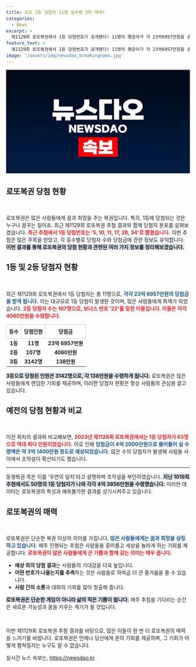 ```yaml
---
title: 로또 1등 당첨자 11명 실수령 3억 대박!
categories:
  - News
excerpt: >
  제1129회 로또복권에서 1등 당첨번호가 공개됐다! 11명의 행운아가 각 23억6957만원을 손에 쥐며, 베일에 가려진 로또 세계의 비밀에 궁금증이 커지고 있다. 과연, 무작위 추첨의 진실은?
feature_text: >
  제1129회 로또복권에서 1등 당첨번호가 공개됐다! 11명의 행운아가 각 23억6957만원을 손에 쥐며, 베일에 가려진 로또 세계의 비밀에 궁금증이 커지고 있다. 과연, 무작위 추첨의 진실은?
image: '/assets/img/newsdao_breakingnews.jpg'
---
```


<p><img src="/assets/img/newsdao_breakingnews.jpg" alt="bookingtag 속보" /></p>

<h2 data-ke-size="size26">로또복권 당첨 현황</h2>

<p data-ke-size="size16">&nbsp;</p>

<p>로또복권은 많은 사람들에게 꿈과 희망을 주는 복권입니다. 특히, 1등에 당첨되는 것은 누구나 꿈꾸는 일이죠. 최근 제1129회 로또복권 추첨 결과와 함께 당첨자 분포를 살펴보겠습니다. <b><span style="color: #ee2323;">최근 추첨에서 1등 당첨번호는 '5, 10, 11, 17, 28, 34'로 뽑혔습니다.</span></b> 이번 추첨은 많은 주목을 받았고, 각 등수별로 당첨자 수와 당첨금에 관한 정보도 유익합니다. <b><span style="background-color: #21538527;">이번 결과를 통해 로또복권의 당첨 현황과 관련된 여러 가지 정보를 정리해보겠습니다.</span></b></p>

<h2 data-ke-size="size26">1등 및 2등 당첨자 현황</h2>

<p data-ke-size="size16">&nbsp;</p>

<p>최근 제1129회 로또복권에서 1등 당첨자는 총 11명으로, <b><span style="color: #1a5490;">각각 23억 6957만원의 당첨금을 받게 됩니다.</span></b> 이는 대규모로 1등 당첨이 발생한 것이며, 많은 사람들에게 화제가 되었습니다. <b><span style="color: #ee2323;">2등 당첨자 수는 107명으로, 보너스 번호 '22'를 맞힌 이들입니다. 이들은 각각 4060만원을 수령합니다.</span></b></p>

<table style="width: 100%; border-collapse: collapse;">
  <thead>
    <tr>
      <th style="text-align: center; height: 30px; border: 1px solid #ccc;">등수</th>
      <th style="text-align: center; height: 30px; border: 1px solid #ccc;">당첨인원</th>
      <th style="text-align: center; height: 30px; border: 1px solid #ccc;">당첨금</th>
    </tr>
  </thead>
  <tbody>
    <tr>
      <td style="text-align: center; height: 17px;"><b>1등</b></td>
      <td style="text-align: center; height: 17px;"><b>11명</b></td>
      <td style="text-align: center; height: 17px;"><b>23억 6957만원</b></td>
    </tr>
    <tr>
      <td style="text-align: center; height: 17px;"><b>2등</b></td>
      <td style="text-align: center; height: 17px;"><b>107명</b></td>
      <td style="text-align: center; height: 17px;"><b>4060만원</b></td>
    </tr>
    <tr>
      <td style="text-align: center; height: 17px;"><b>3등</b></td>
      <td style="text-align: center; height: 17px;"><b>3142명</b></td>
      <td style="text-align: center; height: 17px;"><b>138만원</b></td>
    </tr>
  </tbody>
</table>

<p><b><span style="background-color: #21538527;">3등으로 당첨된 인원은 3142명으로, 각 138만원을 수령하게 됩니다.</span></b> 로또복권은 많은 사람들에게 랜덤한 기회를 제공하며, 이러한 당첨자 현황은 항상 사람들의 관심을 끌고 있습니다.</p>

<h2 data-ke-size="size26">예전의 당첨 현황과 비교</h2>

<p data-ke-size="size16">&nbsp;</p>

<p>이전 회차의 결과와 비교해보면, <b><span style="color: #ee2323;">2023년 제1128회 로또복권에서는 1등 당첨자가 63명으로 역대 최다 인원이었습니다.</span></b> 이로 인해 <b><span style="color: #1a5490;">당첨금이 4억 2000만원으로 줄어들어 실 수령액은 약 3억 1400만원 정도로 예상되었습니다.</span></b> 많은 수의 당첨자가 발생해 사람들 사이에서 조작설이 확산되기도 했습니다. </p>

<hr>

<p>동행복권 측은 이를 '우연의 일치'라고 설명하며 조작설을 부인하였습니다. <b><span style="background-color: #21538527;">지난 1019회 추첨에서도 50명의 1등 당첨자가 나와 각각 4억 3856만원을 수령했습니다.</span></b> 이러한 데이터는 로또복권의 특성과 예측불가한 결과를 상기시켜주고 있습니다.</p>

<h2 data-ke-size="size26">로또복권의 매력</h2>

<p data-ke-size="size16">&nbsp;</p>

<p>로또복권은 단순한 복권 이상의 의미를 가집니다. <b><span style="color: #1a5490;">많은 사람들에게는 꿈과 희망을 상징하고 있습니다.</span></b> 매주 진행되는 추첨은 사람들을 흥미롭고 세상을 놀라게 하는 기회를 제공합니다. <b><span style="color: #ee2323;">로또복권이 많은 사람들에게 큰 기쁨과 함께 갖는 의미는 매우 큽니다.</span></b></p>

<ul>
  <li><b>예상 외의 당첨 결과</b>는 사람들의 기대감을 더욱 높입니다.</li>
  <li><b>어떤 번호가 나올는지를 추측</b>하는 것은 사람들로 하여금 더 큰 즐거움을 줄 수 있습니다.</li>
  <li><b>사람 간의 소통</b>과 대화의 기회를 많이 창출해 줍니다.</li>
</ul>

<p><b><span style="background-color: #21538527;">로또복권은 단순한 게임이 아니라 삶의 작은 기쁨이 됩니다.</span></b> 매주 추첨을 기다리는 순간은 새로운 가능성과 꿈을 키우는 계기가 될 것입니다.</p>

<p data-ke-size="size16">&nbsp;</p>

<p>이번 제1129회 로또복권 추첨 결과를 바탕으로, 많은 이들이 한 번 더 로또복권의 매력을 느끼기를 바랍니다. 로또복권은 언제나 당신에게 운의 기회를 제공하며, 그 기회가 어떻게 펼쳐질지는 누구도 알 수 없습니다.</p>
실시간 뉴스 속보는, <a href="https://newsdao.kr" rel="dofollow">https://newsdao.kr</a>


